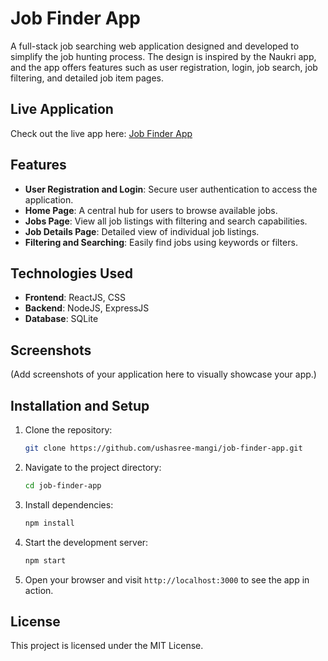 
# Job Finder App

A full-stack job searching web application designed and developed to simplify the job hunting process. The design is inspired by the Naukri app, and the app offers features such as user registration, login, job search, job filtering, and detailed job item pages.

## Live Application

Check out the live app here: [Job Finder App](https://job-finder-app-delta.vercel.app/)

## Features

- **User Registration and Login**: Secure user authentication to access the application.
- **Home Page**: A central hub for users to browse available jobs.
- **Jobs Page**: View all job listings with filtering and search capabilities.
- **Job Details Page**: Detailed view of individual job listings.
- **Filtering and Searching**: Easily find jobs using keywords or filters.

## Technologies Used

- **Frontend**: ReactJS, CSS
- **Backend**: NodeJS, ExpressJS
- **Database**: SQLite

## Screenshots

(Add screenshots of your application here to visually showcase your app.)

## Installation and Setup

1. Clone the repository:
   ```bash
   git clone https://github.com/ushasree-mangi/job-finder-app.git
   ```

2. Navigate to the project directory:
   ```bash
   cd job-finder-app
   ```

3. Install dependencies:
   ```bash
   npm install
   ```

4. Start the development server:
   ```bash
   npm start
   ```

5. Open your browser and visit `http://localhost:3000` to see the app in action.


## License

This project is licensed under the MIT License.

